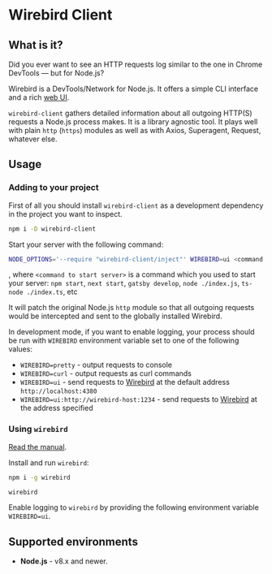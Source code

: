 # Wirebird Client

## What is it?

Did you ever want to see an HTTP requests log similar to the one in Chrome DevTools — but for Node.js?

Wirebird is a DevTools/Network for Node.js. It offers a simple CLI interface and a rich [web UI](https://npmjs.com/package/wirebird).

`wirebird-client` gathers detailed information about all outgoing HTTP(S) requests a Node.js process makes. It is a library agnostic tool. It plays well with plain `http` (`https`) modules as well as with Axios, Superagent, Request, whatever else.

## Usage

### Adding to your project

First of all you should install `wirebird-client` as a development dependency in the project you want to inspect.

```sh
npm i -D wirebird-client
```

Start your server with the following command:

```sh
NODE_OPTIONS='--require "wirebird-client/inject"' WIREBIRD=ui <command to start server>
```

, where `<command to start server>` is a command which you used to start your server: `npm start`, `next start`, `gatsby develop`, `node ./index.js`, `ts-node ./index.ts`, etc

It will patch the original Node.js `http` module so that all outgoing requests would be intercepted and sent to the globally installed Wirebird.

In development mode, if you want to enable logging, your process should be run with `WIREBIRD` environment variable set to one of the following values:

-   `WIREBIRD=pretty` - output requests to console
-   `WIREBIRD=curl` - output requests as curl commands
-   `WIREBIRD=ui` - send requests to [Wirebird](https://npmjs.com/package/wirebird) at the default address `http://localhost:4380`
-   `WIREBIRD=ui:http://wirebird-host:1234` - send requests to [Wirebird](https://npmjs.com/package/wirebird) at the address specified

### Using `wirebird`

[Read the manual](https://npmjs.com/package/wirebird).

Install and run `wirebird`:

```sh
npm i -g wirebird

wirebird
```

Enable logging to `wirebird` by providing the following environment variable `WIREBIRD=ui`.

## Supported environments

- **Node.js** - v8.x and newer.
